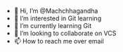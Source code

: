 - 👋 Hi, I’m @Machchhagandha
- 👀 I’m interested in Git learning
- 🌱 I’m currently learning Git
- 💞️ I’m looking to collaborate on VCS
- 📫 How to reach me over email

<!---
Machchhagandha/Machchhagandha is a ✨ special ✨ repository because its `README.md` (this file) appears on your GitHub profile.
You can click the Preview link to take a look at your changes.
--->
